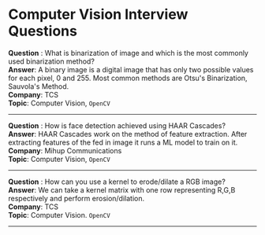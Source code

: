 # Computer Vision Interview Questions

**Question** : What is binarization of image and which is the most commonly used binarization method? <br>
**Answer**: A binary image is a digital image that has only two possible values for each pixel, 0 and 255. Most common methods are Otsu's Binarization, Sauvola's Method. <br>
**Company**: TCS <br>
**Topic**: Computer Vision, `OpenCV` <br>

<hr>

**Question** : How is face detection achieved using HAAR Cascades? <br>
**Answer**: HAAR Cascades work on the method of feature extraction. After extracting features of the fed in image
it runs a ML model to train on it. <br>
**Company**: Mihup Communications <br>
**Topic**: Computer Vision, `OpenCV` <br>

<hr>

**Question** : How can you use a kernel to erode/dilate a RGB image? <br>
**Answer**: We can take a kernel matrix with one row representing R,G,B respectively and perform erosion/dilation. <br>
**Company**: TCS <br>
**Topic**: Computer Vision. `OpenCV` <br>

<hr>
